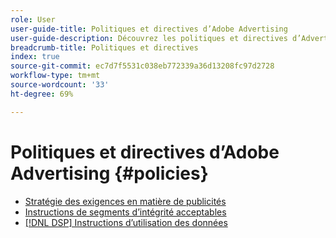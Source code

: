 ```yaml
---
role: User
user-guide-title: Politiques et directives d’Adobe Advertising
user-guide-description: Découvrez les politiques et directives d’Advertising DSP et d’ [!DNL Advertising Search, Social, & Commerce].
breadcrumb-title: Politiques et directives
index: true
source-git-commit: ec7d7f5531c038eb772339a36d13208fc97d2728
workflow-type: tm+mt
source-wordcount: '33'
ht-degree: 69%

---
```



# Politiques et directives d’Adobe Advertising {#policies}

+ [Stratégie des exigences en matière de publicités](/help/policies/ad-requirements-policy.md)
+ [Instructions de segments d’intégrité acceptables](/help/policies/health-segment-guidelines.md)
+ [[!DNL DSP] Instructions d’utilisation des données](/help/policies/data-usage-guidelines.md)
